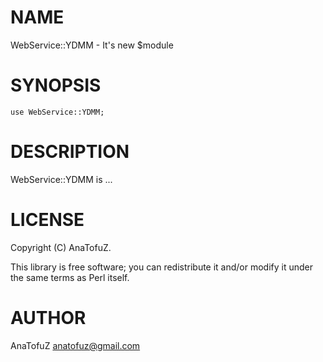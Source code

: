 # NAME

WebService::YDMM - It's new $module

# SYNOPSIS

    use WebService::YDMM;

# DESCRIPTION

WebService::YDMM is ...

# LICENSE

Copyright (C) AnaTofuZ.

This library is free software; you can redistribute it and/or modify
it under the same terms as Perl itself.

# AUTHOR

AnaTofuZ <anatofuz@gmail.com>
